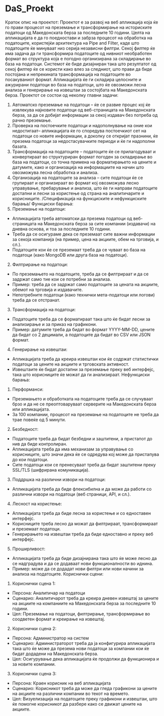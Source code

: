 # DaS_Proekt
Краток опис на проектот: 
Проектот е за  развој на веб апликација која ќе го прави  процесот на преземање и трансформирање на историските податоци од Македонската берза за последните 10 години. Целта на апликацијата е да го поедностави и забрза процесот на обработка на податоците, користејќи архитектура на Pipe and Filter, каде што податоците ќе минуваат низ серија независни филтри. Секој филтер ќе има задача да ги трансформира податоците од нивниот необработен формат во структура која е погодно организирана за складирање во база на податоци.
Системот ќе биде дизајниран така што резултатот од секој филтер ќе се користи како влез за следниот, што прави да биде постојана и непрекината трансформација на податоците во посакуваниот формат. Апликацијата ќе ги складира целосните и ажурирани податоци во база на податоци, што ќе овозможи лесна анализа и генерирање на извештаи за состојбата на Македонската берза.
Проектот се состои од неколку главни задачи:
1.	Автоматско преземање на податоци – ќе се развие процес кој ќе извлекува најновите податоци од веб-страницата на Македонската берза, за да се добијат информации за секој издавач без потреба од рачно преземање.
2.	Проверка на постоечките податоци и надополнување на оние кои недостигаат– апликацијата ќе го споредува постоечкиот сет на податоци со новите информации, а доколку се откријат празнини, ќе презема податоци за недостасувачките периоди и ќе ги надополни базата.
3.	Трансформација на податоците – податоците ќе се прилагодуваат и конвертираат во структуриран формат погоден за складирање во база на податоци, со точна примена на форматирањето на цените и датумите, како и организација на информациите на начин што овозможува лесна обработка и анализа.
4.	Организација на податоците за анализа – сите податоци ќе се групираат и организираат во формат кој овозможува лесно управување, пребарување и анализа, што ќе ги направи податоците достапни и лесни за користење од страна на аналитичарите и корисниците.
/Спецификација на функциските и нефункциските барања/
Функциски барања:
1.	Преземање на податоци:
*	Апликацијата треба автоматски да презема податоци од веб-страницата на Македонската берза за сите компании (издавачи) на дневна основа, и тоа за последните 10 години.
*	Треба да се осигураме дека се преземаат сите важни информации за секоја компанија (на пример, цена на акциите, обем на трговија, и сл.).
*	Податоците кои ќе се преземаат треба да се чуваат во база на податоци (како MongoDB или друга база на податоци).
2.	Филтрирање на податоци:
*	По преземањето на податоците, треба да се филтрираат и да се задржат само тие кои се потребни за анализа.
*	Пример: треба да се задржат само податоците за цената на акциите, обемот на трговија и издавачите.
*	Непотребните податоци (како технички мета-податоци или логови) треба да се отстранат.
3.	Трансформација на податоци:
*	Податоците треба да се форматираат така што ќе бидат лесни за анализирање и за приказ на графикони.
*	Пример: датумите треба да бидат во формат YYYY-MM-DD, цените да бидат со 2 децимали, а податоците да бидат во CSV или JSON формат.
4.	Генерирање на извештаи:
*	Апликацијата треба да креира извештаи кои ќе содржат статистички податоци за цените на акциите и трговската активност.
*	Извештаите ќе бидат достапни за преземање преку веб интерфејс, така што корисниците ќе можат да ги анализираат.
Нефункциски барања:
1.	Перформанси:
*	Преземањето и обработката на податоците треба да се случуваат брзо и да не се преоптоваруваат серверите на Македонската берза или апликацијата.
*	За 100 компании, процесот на преземање на податоците не треба да трае повеќе од 5 минути.
2.	Безбедност:
*	Податоците треба да бидат безбедни и заштитени, а пристапот до нив да биде контролиран.
*	Апликацијата треба да има механизам за управување со корисниците, што значи дека ќе се одредува кој може да пристапува до кои податоци.
*	Сите податоци кои се пренесуваат треба да бидат заштитени преку SSL/TLS (шифрирана комуникација).
3.	Поддршка на различни извори на податоци:
*	Апликацијата треба да биде флексибилна и да може да работи со различни извори на податоци (веб страници, API, и сл.).
4.	Лесност на користење:
*	Апликацијата треба да биде лесна за користење и со едноставен интерфејс.
*	Корисниците треба лесно да можат да филтрираат, трансформираат и преземаат податоци.
*	Генерирањето на извештаи треба да биде едноставно и преку веб интерфејс.
5.	Проширливост:
*	Апликацијата треба да биде дизајнирана така што ќе може лесно да се надградува и да се додаваат нови функционалности во иднина.
*	Пример: може да се додадат нови филтри или нови начини за анализа на податоците.
Кориснички сцени:
1.	Кориснички сцена 1:
*	Персона: Аналитичар на податоци
*	Сценарио: Аналитичарот треба да креира дневен извештај за цените на акциите на компаниите на Македонската берза за последните 10 години.
*	Цел: Преземање на податоци, филтрирање, трансформирање во соодветен формат и креирање на извештај.
2.	Кориснички сцена 2:
*	Персона: Администратор на систем
*	Сценарио: Администраторот треба да ја конфигурира апликацијата така што ќе може да презема нови податоци за компании кои ќе бидат додадени на Македонската берза.
*	Цел: Осигурување дека апликацијата ќе продолжи да функционира и за новите компании.
3.	Кориснички сцена 3:
*	Персона: Краен корисник на веб апликацијата
*	Сценарио: Корисникот треба да може да гледа графикони за цените на акциите на различни компании во текот на времето.
*	Цел: Визуелизација на податоците преку графикони и извештаи, што ќе помогне корисникот да разбере како се движат цените на акциите.
